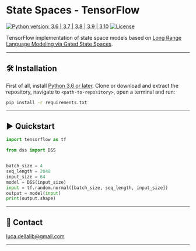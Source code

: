 # State Spaces - TensorFlow

[![Python version: 3.6 | 3.7 | 3.8 | 3.9 | 3.10](https://img.shields.io/badge/python-3.6%20|%203.7%20|%203.8%20|%203.9%20|%203.10-blue)](https://www.python.org/downloads/)
[![License](https://img.shields.io/badge/License-Apache_2.0-blue.svg)](https://github.com/lucadellalib/state-spaces-tf/blob/master/LICENSE)

TensorFlow implementation of state space models based on [Long Range Language Modeling via Gated State Spaces](https://arxiv.org/abs/2206.13947v3).

---------------------------------------------------------------------------------------------------------

## 🛠️️ Installation

First of all, install [Python 3.6 or later](https://www.python.org).
Clone or download and extract the repository, navigate to `<path-to-repository>`, open a terminal and run:

```bash
pip install -r requirements.txt
```

---------------------------------------------------------------------------------------------------------

## ▶️ Quickstart

```python
import tensorflow as tf

from dss import DSS


batch_size = 4
seq_length = 2048
input_size = 64
model = DSS(input_size)
input = tf.random.normal([batch_size, seq_length, input_size])
output = model(input)
print(output.shape)
```

---------------------------------------------------------------------------------------------------------

## 📧 Contact

[luca.dellalib@gmail.com](mailto:luca.dellalib@gmail.com)

---------------------------------------------------------------------------------------------------------
